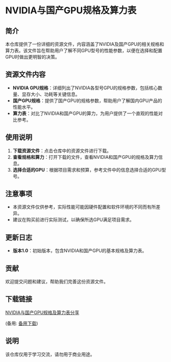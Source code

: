 # NVIDIA与国产GPU规格及算力表

## 简介
本仓库提供了一份详细的资源文件，内容涵盖了NVIDIA及国产GPU的相关规格和算力表。该文件旨在帮助用户了解不同GPU型号的性能参数，以便在选择和配置GPU时做出更明智的决策。

## 资源文件内容
- **NVIDIA GPU规格**：详细列出了NVIDIA各型号GPU的规格参数，包括核心数量、显存大小、功耗等关键信息。
- **国产GPU规格**：提供了国产GPU的规格参数，帮助用户了解国内GPU产品的性能水平。
- **算力表**：对比了NVIDIA和国产GPU的算力，为用户提供了一个直观的性能对比参考。

## 使用说明
1. **下载资源文件**：点击仓库中的资源文件进行下载。
2. **查看规格和算力**：打开下载的文件，查看NVIDIA和国产GPU的规格及算力信息。
3. **选择合适的GPU**：根据项目需求和预算，参考文件中的信息选择合适的GPU型号。

## 注意事项
- 本资源文件仅供参考，实际性能可能因硬件配置和软件环境的不同而有所差异。
- 建议在购买前进行实际测试，以确保所选GPU满足项目需求。

## 更新日志
- **版本1.0**：初始版本，包含NVIDIA和国产GPU的基本规格及算力表。

## 贡献
欢迎提交问题和建议，帮助我们完善这份资源文件。

## 下载链接
[NVIDIA与国产GPU规格及算力表分享](https://pan.quark.cn/s/570eeb99c29e) 

(备用: [备用下载](https://pan.baidu.com/s/1RAcAMhg2BTMGiFAwS0ffKQ?pwd=1234))

## 说明

该仓库仅用于学习交流，请勿用于商业用途。
